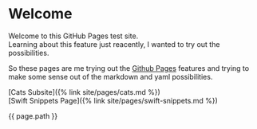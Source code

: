 # Welcome

Welcome to this GitHub Pages test site.  
Learning about this feature just reacently, I wanted to try out the possibilities.

So these pages are me trying out the [Github Pages](https://pages.github.com/) features and trying to make some sense out of the markdown and yaml possibilities.

[Cats Subsite]({% link site/pages/cats.md %})  
[Swift Snippets Page]({% link site/pages/swift-snippets.md %})

{{ page.path }}
